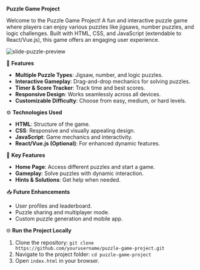 **Puzzle Game Project**

Welcome to the Puzzle Game Project! A fun and interactive puzzle game where players can enjoy various puzzles like jigsaws, number puzzles, and logic challenges. Built with HTML, CSS, and JavaScript (extendable to React/Vue.js), this game offers an engaging user experience.



![slide-puzzle-preview](https://user-images.githubusercontent.com/78777681/163032087-dd7f31fc-b3bb-43ba-baee-2ebbef28dd35.png)

🚀 **Features**
- **Multiple Puzzle Types**: Jigsaw, number, and logic puzzles.
- **Interactive Gameplay**: Drag-and-drop mechanics for solving puzzles.
- **Timer & Score Tracker**: Track time and best scores.
- **Responsive Design**: Works seamlessly across all devices.
- **Customizable Difficulty**: Choose from easy, medium, or hard levels.

⚙️ **Technologies Used**
- **HTML**: Structure of the game.
- **CSS**: Responsive and visually appealing design.
- **JavaScript**: Game mechanics and interactivity.
- **React/Vue.js (Optional)**: For enhanced dynamic features.

🧩 **Key Features**
- **Home Page**: Access different puzzles and start a game.
- **Gameplay**: Solve puzzles with dynamic interaction.
- **Hints & Solutions**: Get help when needed.
  
📥 **Future Enhancements**
- User profiles and leaderboard.
- Puzzle sharing and multiplayer mode.
- Custom puzzle generation and mobile app.

🌐 **Run the Project Locally**
1. Clone the repository: `git clone https://github.com/yourusername/puzzle-game-project.git`
2. Navigate to the project folder: `cd puzzle-game-project`
3. Open `index.html` in your browser.


